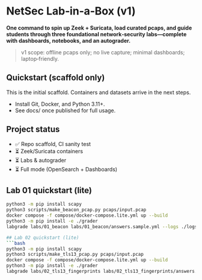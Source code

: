 # NetSec Lab‑in‑a‑Box (v1)

**One command to spin up Zeek + Suricata, load curated pcaps, and guide students through three foundational network‑security labs—complete with dashboards, notebooks, and an autograder.**

> v1 scope: offline pcaps only; no live capture; minimal dashboards; laptop‑friendly.

## Quickstart (scaffold only)
This is the initial scaffold. Containers and datasets arrive in the next steps.
- Install Git, Docker, and Python 3.11+.
- See docs/ once published for full usage.

## Project status
- ✅ Repo scaffold, CI sanity test
- ⏳ Zeek/Suricata containers
- ⏳ Labs & autograder
- ⏳ Full mode (OpenSearch + Dashboards)

## Lab 01 quickstart (lite)
```bash
python3 -m pip install scapy
python3 scripts/make_beacon_pcap.py pcaps/input.pcap
docker compose -f compose/docker-compose.lite.yml up --build
python3 -m pip install -e ./grader
labgrade labs/01_beacon labs/01_beacon/answers.sample.yml --logs ./logs

## Lab 02 quickstart (lite)
```bash
python3 -m pip install scapy
python3 scripts/make_tls13_pcap.py pcaps/input.pcap
docker compose -f compose/docker-compose.lite.yml up --build
python3 -m pip install -e ./grader
labgrade labs/02_tls13_fingerprints labs/02_tls13_fingerprints/answers.sample.yml --logs ./logs
